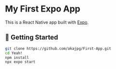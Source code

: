 # My First Expo App

This is a React Native app built with [Expo](https://expo.dev/).

## 🚀 Getting Started

```bash
git clone https://github.com/akajpg/First-App.git
cd Yeah!
npm install
npx expo start